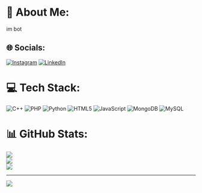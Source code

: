 # 💫 About Me:
im bot


## 🌐 Socials:
[![Instagram](https://img.shields.io/badge/Instagram-%23E4405F.svg?logo=Instagram&logoColor=white)](https://instagram.com/gilang.ef.s) [![LinkedIn](https://img.shields.io/badge/LinkedIn-%230077B5.svg?logo=linkedin&logoColor=white)](www.linkedin.com/in/gilang-fs-9270a5291) 

# 💻 Tech Stack:
![C++](https://img.shields.io/badge/c++-%2300599C.svg?style=for-the-badge&logo=c%2B%2B&logoColor=white) ![PHP](https://img.shields.io/badge/php-%23777BB4.svg?style=for-the-badge&logo=php&logoColor=white) ![Python](https://img.shields.io/badge/python-3670A0?style=for-the-badge&logo=python&logoColor=ffdd54) ![HTML5](https://img.shields.io/badge/html5-%23E34F26.svg?style=for-the-badge&logo=html5&logoColor=white) ![JavaScript](https://img.shields.io/badge/javascript-%23323330.svg?style=for-the-badge&logo=javascript&logoColor=%23F7DF1E) ![MongoDB](https://img.shields.io/badge/MongoDB-%234ea94b.svg?style=for-the-badge&logo=mongodb&logoColor=white) ![MySQL](https://img.shields.io/badge/mysql-4479A1.svg?style=for-the-badge&logo=mysql&logoColor=white)
# 📊 GitHub Stats:
![](https://github-readme-stats.vercel.app/api?username=gilangfs494&theme=dark&hide_border=false&include_all_commits=false&count_private=false)<br/>
![](https://github-readme-streak-stats.herokuapp.com/?user=gilangfs494&theme=dark&hide_border=false)<br/>
![](https://github-readme-stats.vercel.app/api/top-langs/?username=gilangfs494&theme=dark&hide_border=false&include_all_commits=false&count_private=false&layout=compact)

---
[![](https://visitcount.itsvg.in/api?id=gilangfs494&icon=0&color=0)](https://visitcount.itsvg.in)

<!-- Proudly created with GPRM ( https://gprm.itsvg.in ) -->
